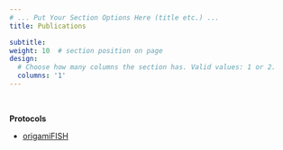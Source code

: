 ```yaml
---
# ... Put Your Section Options Here (title etc.) ...
title: Publications

subtitle:
weight: 10  # section position on page
design:
  # Choose how many columns the section has. Valid values: 1 or 2.
  columns: '1'
---
```

<br>


**Protocols** 
* [origamiFISH](https://www.protocols.io/view/origamifish-cell-culture-kxygx33pwg8j/v1)
